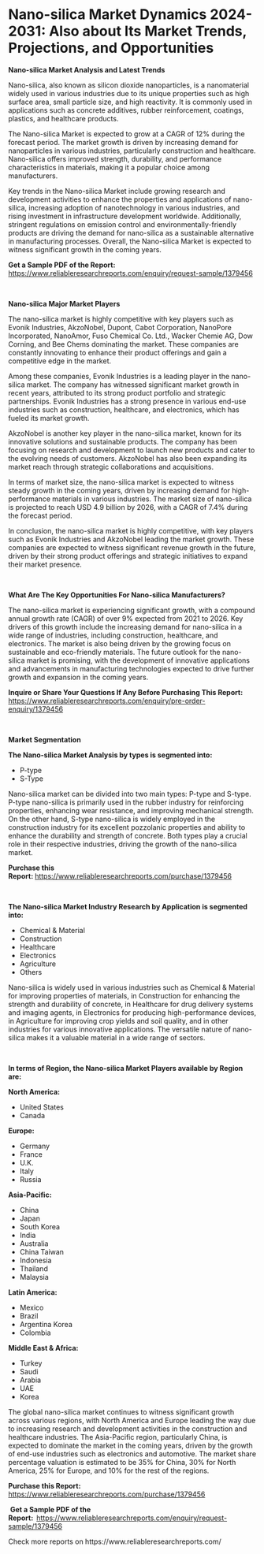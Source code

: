 <p><h1>Nano-silica Market Dynamics 2024-2031: Also about Its Market Trends, Projections, and Opportunities</h1></p><p><strong>Nano-silica Market Analysis and Latest Trends</strong></p>
<p><p>Nano-silica, also known as silicon dioxide nanoparticles, is a nanomaterial widely used in various industries due to its unique properties such as high surface area, small particle size, and high reactivity. It is commonly used in applications such as concrete additives, rubber reinforcement, coatings, plastics, and healthcare products.</p><p>The Nano-silica Market is expected to grow at a CAGR of 12% during the forecast period. The market growth is driven by increasing demand for nanoparticles in various industries, particularly construction and healthcare. Nano-silica offers improved strength, durability, and performance characteristics in materials, making it a popular choice among manufacturers.</p><p>Key trends in the Nano-silica Market include growing research and development activities to enhance the properties and applications of nano-silica, increasing adoption of nanotechnology in various industries, and rising investment in infrastructure development worldwide. Additionally, stringent regulations on emission control and environmentally-friendly products are driving the demand for nano-silica as a sustainable alternative in manufacturing processes. Overall, the Nano-silica Market is expected to witness significant growth in the coming years.</p></p>
<p><strong>Get a Sample PDF of the Report:&nbsp;</strong> <a href="https://www.reliableresearchreports.com/enquiry/request-sample/1379456">https://www.reliableresearchreports.com/enquiry/request-sample/1379456</a></p>
<p>&nbsp;</p>
<p><strong>Nano-silica Major Market Players</strong></p>
<p><p>The nano-silica market is highly competitive with key players such as Evonik Industries, AkzoNobel, Dupont, Cabot Corporation, NanoPore Incorporated, NanoAmor, Fuso Chemical Co. Ltd., Wacker Chemie AG, Dow Corning, and Bee Chems dominating the market. These companies are constantly innovating to enhance their product offerings and gain a competitive edge in the market.</p><p>Among these companies, Evonik Industries is a leading player in the nano-silica market. The company has witnessed significant market growth in recent years, attributed to its strong product portfolio and strategic partnerships. Evonik Industries has a strong presence in various end-use industries such as construction, healthcare, and electronics, which has fueled its market growth.</p><p>AkzoNobel is another key player in the nano-silica market, known for its innovative solutions and sustainable products. The company has been focusing on research and development to launch new products and cater to the evolving needs of customers. AkzoNobel has also been expanding its market reach through strategic collaborations and acquisitions.</p><p>In terms of market size, the nano-silica market is expected to witness steady growth in the coming years, driven by increasing demand for high-performance materials in various industries. The market size of nano-silica is projected to reach USD 4.9 billion by 2026, with a CAGR of 7.4% during the forecast period.</p><p>In conclusion, the nano-silica market is highly competitive, with key players such as Evonik Industries and AkzoNobel leading the market growth. These companies are expected to witness significant revenue growth in the future, driven by their strong product offerings and strategic initiatives to expand their market presence.</p></p>
<p>&nbsp;</p>
<p><strong>What Are The Key Opportunities For Nano-silica Manufacturers?</strong></p>
<p><p>The nano-silica market is experiencing significant growth, with a compound annual growth rate (CAGR) of over 9% expected from 2021 to 2026. Key drivers of this growth include the increasing demand for nano-silica in a wide range of industries, including construction, healthcare, and electronics. The market is also being driven by the growing focus on sustainable and eco-friendly materials. The future outlook for the nano-silica market is promising, with the development of innovative applications and advancements in manufacturing technologies expected to drive further growth and expansion in the coming years.</p></p>
<p><strong>Inquire or Share Your Questions If Any Before Purchasing This Report:</strong> <a href="https://www.reliableresearchreports.com/enquiry/pre-order-enquiry/1379456">https://www.reliableresearchreports.com/enquiry/pre-order-enquiry/1379456</a></p>
<p>&nbsp;</p>
<p><strong>Market Segmentation</strong></p>
<p><strong>The Nano-silica Market Analysis by types is segmented into:</strong></p>
<p><ul><li>P-type</li><li>S-Type</li></ul></p>
<p><p>Nano-silica market can be divided into two main types: P-type and S-type. P-type nano-silica is primarily used in the rubber industry for reinforcing properties, enhancing wear resistance, and improving mechanical strength. On the other hand, S-type nano-silica is widely employed in the construction industry for its excellent pozzolanic properties and ability to enhance the durability and strength of concrete. Both types play a crucial role in their respective industries, driving the growth of the nano-silica market.</p></p>
<p><strong>Purchase this Report:&nbsp;</strong><a href="https://www.reliableresearchreports.com/purchase/1379456">https://www.reliableresearchreports.com/purchase/1379456</a></p>
<p>&nbsp;</p>
<p><strong>The Nano-silica Market Industry Research by Application is segmented into:</strong></p>
<p><ul><li>Chemical & Material</li><li>Construction</li><li>Healthcare</li><li>Electronics</li><li>Agriculture</li><li>Others</li></ul></p>
<p><p>Nano-silica is widely used in various industries such as Chemical & Material for improving properties of materials, in Construction for enhancing the strength and durability of concrete, in Healthcare for drug delivery systems and imaging agents, in Electronics for producing high-performance devices, in Agriculture for improving crop yields and soil quality, and in other industries for various innovative applications. The versatile nature of nano-silica makes it a valuable material in a wide range of sectors.</p></p>
<p>&nbsp;</p>
<p><strong>In terms of Region, the Nano-silica Market Players available by Region are:</strong></p>
<p>
    <p> <strong> North America: </strong>
        <ul>
            <li>United States</li>
            <li>Canada</li>
        </ul>
        </p> 
    <p> <strong> Europe: </strong>
        <ul>
            <li>Germany</li>
            <li>France</li>
            <li>U.K.</li>
            <li>Italy</li>
            <li>Russia</li>
        </ul>
        </p> 
    <p> <strong> Asia-Pacific: </strong>
        <ul>
            <li>China</li>
            <li>Japan</li>
            <li>South Korea</li>
            <li>India</li>
            <li>Australia</li>
            <li>China Taiwan</li>
            <li>Indonesia</li>
            <li>Thailand</li>
            <li>Malaysia</li>
        </ul>
        </p> 
    <p> <strong> Latin America: </strong>
        <ul>
            <li>Mexico</li>
            <li>Brazil</li>
            <li>Argentina Korea</li>
            <li>Colombia</li>
        </ul>
        </p> 
    <p> <strong> Middle East & Africa: </strong>
        <ul>
            <li>Turkey</li>
            <li>Saudi</li>
            <li>Arabia</li>
            <li>UAE</li>
            <li>Korea</li>
        </ul>
    </p>
    </p>
<p><p>The global nano-silica market continues to witness significant growth across various regions, with North America and Europe leading the way due to increasing research and development activities in the construction and healthcare industries. The Asia-Pacific region, particularly China, is expected to dominate the market in the coming years, driven by the growth of end-use industries such as electronics and automotive. The market share percentage valuation is estimated to be 35% for China, 30% for North America, 25% for Europe, and 10% for the rest of the regions.</p></p>
<p><strong>Purchase this Report: </strong><a href="https://www.reliableresearchreports.com/purchase/1379456">https://www.reliableresearchreports.com/purchase/1379456</a></p>
<p>&nbsp;<strong>Get a Sample PDF of the Report:&nbsp;&nbsp;</strong><a href="https://www.reliableresearchreports.com/enquiry/request-sample/1379456">https://www.reliableresearchreports.com/enquiry/request-sample/1379456</a></p>
<p><strong></strong></p>
<p>Check more reports on https://www.reliableresearchreports.com/</p>